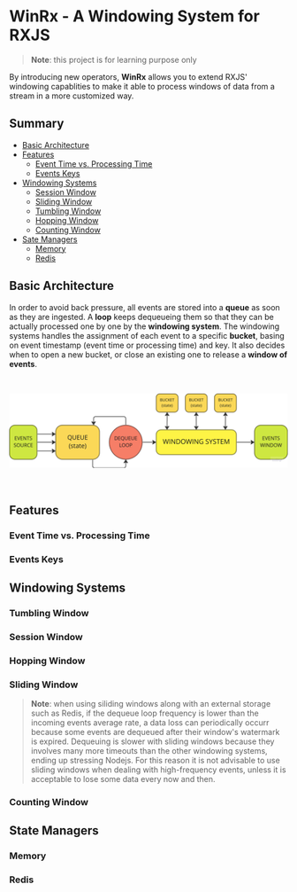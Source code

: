 # WinRx - A Windowing System for RXJS

> **Note**: this project is for learning purpose only

By introducing new operators, **WinRx** allows you to extend RXJS' windowing
capablities to make it able to process windows of data from a stream in a more
customized way.

## Summary

- [Basic Architecture](#basic-architecture)
- [Features](#features)
  - [Event Time vs. Processing Time](#event-time-vs-processing-time)
  - [Events Keys](#events-keys)
- [Windowing Systems](#windowing-systems)
  - [Session Window](#session-window)
  - [Sliding Window](#sliding-window)
  - [Tumbling Window](#tumbling-window)
  - [Hopping Window](#hopping-window)
  - [Counting Window](#counting-window)
- [Sate Managers](#state-managers)
  - [Memory](#memory)
  - [Redis](#redis)

## Basic Architecture

In order to avoid back pressure, all events are stored into a **queue** as soon
as they are ingested. A **loop** keeps dequeueing them so that they can be
actually processed one by one by the **windowing system**. The windowing systems
handles the assignment of each event to a specific **bucket**, basing on event
timestamp (event time or processing time) and key. It also decides when to open
a new bucket, or close an existing one to release a **window of events**.

<br>

![schema](./winrx.png)

<br>

## Features

### Event Time vs. Processing Time

### Events Keys

## Windowing Systems

### Tumbling Window

### Session Window

### Hopping Window

### Sliding Window

> **Note**: when using siliding windows along with an external storage such as
> Redis, if the dequeue loop frequency is lower than the incoming events average
> rate, a data loss can periodically occurr because some events are dequeued
> after their window's watermark is expired. Dequeuing is slower with sliding
> windows because they involves many more timeouts than the other windowing
> systems, ending up stressing Nodejs. For this reason it is not advisable to
> use sliding windows when dealing with high-frequency events, unless it is
> acceptable to lose some data every now and then.

### Counting Window

## State Managers

### Memory

### Redis
